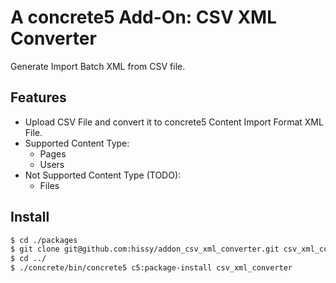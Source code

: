 # A concrete5 Add-On: CSV XML Converter

Generate Import Batch XML from CSV file.

## Features

* Upload CSV File and convert it to concrete5 Content Import Format XML File.
* Supported Content Type:
  * Pages
  * Users
* Not Supported Content Type (TODO):
  * Files

## Install

```bash
$ cd ./packages
$ git clone git@github.com:hissy/addon_csv_xml_converter.git csv_xml_converter
$ cd ../
$ ./concrete/bin/concrete5 c5:package-install csv_xml_converter
```
